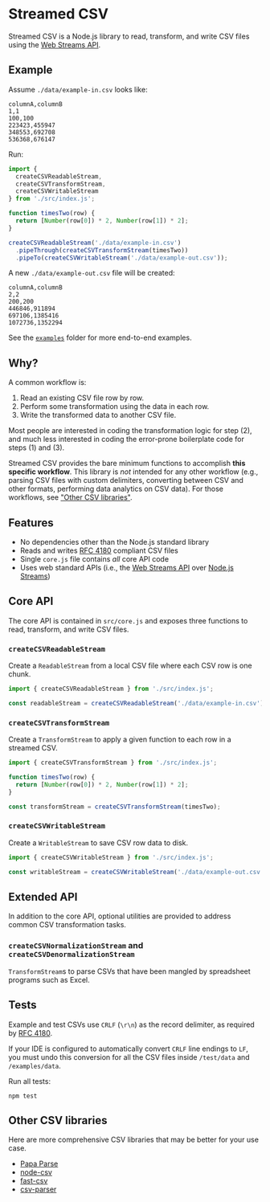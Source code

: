 # Streamed CSV

Streamed CSV is a Node.js library to read, transform, and write CSV files using the [Web Streams API](https://developer.mozilla.org/en-US/docs/Web/API/Streams_API).

## Example

Assume `./data/example-in.csv` looks like:

```plaintext
columnA,columnB
1,1
100,100
223423,455947
348553,692708
536368,676147
```

Run:

```javascript
import {
  createCSVReadableStream,
  createCSVTransformStream,
  createCSVWritableStream
} from './src/index.js';

function timesTwo(row) {
  return [Number(row[0]) * 2, Number(row[1]) * 2];
}

createCSVReadableStream('./data/example-in.csv')
  .pipeThrough(createCSVTransformStream(timesTwo))
  .pipeTo(createCSVWritableStream('./data/example-out.csv'));
```

A new `./data/example-out.csv` file will be created:

```plaintext
columnA,columnB
2,2
200,200
446846,911894
697106,1385416
1072736,1352294
```

See the [`examples`](./examples) folder for more end-to-end examples.

## Why?

A common workflow is:

1. Read an existing CSV file row by row.
2. Perform some transformation using the data in each row.
3. Write the transformed data to another CSV file.

Most people are interested in coding the transformation logic for step (2), and much less interested in coding the error-prone boilerplate code for steps (1) and (3).

Streamed CSV provides the bare minimum functions to accomplish **this specific workflow**. This library is *not* intended for any other workflow (e.g., parsing CSV files with custom delimiters, converting between CSV and other formats, performing data analytics on CSV data). For those workflows, see ["Other CSV libraries"](#other-csv-libraries).

## Features

- No dependencies other than the Node.js standard library
- Reads and writes [RFC 4180](https://www.ietf.org/rfc/rfc4180.txt) compliant CSV files
- Single `core.js` file contains *all* core API code
- Uses web standard APIs (i.e., the [Web Streams API](https://developer.mozilla.org/en-US/docs/Web/API/Streams_API) over [Node.js Streams](https://nodejs.org/api/stream.html))

## Core API

The core API is contained in `src/core.js` and exposes three functions to read, transform, and write CSV files.

### `createCSVReadableStream`

Create a `ReadableStream` from a local CSV file where each CSV row is one chunk.

```javascript
import { createCSVReadableStream } from './src/index.js';

const readableStream = createCSVReadableStream('./data/example-in.csv');
```

### `createCSVTransformStream`

Create a `TransformStream` to apply a given function to each row in a streamed CSV.

```javascript
import { createCSVTransformStream } from './src/index.js';

function timesTwo(row) {
  return [Number(row[0]) * 2, Number(row[1]) * 2];
}

const transformStream = createCSVTransformStream(timesTwo);
```

### `createCSVWritableStream`

Create a `WritableStream` to save CSV row data to disk.

```javascript
import { createCSVWritableStream } from './src/index.js';

const writableStream = createCSVWritableStream('./data/example-out.csv');
```

## Extended API

In addition to the core API, optional utilities are provided to address common CSV transformation tasks.

### `createCSVNormalizationStream` and `createCSVDenormalizationStream`

`TransformStream`s to parse CSVs that have been mangled by spreadsheet programs such as Excel.

## Tests

Example and test CSVs use `CRLF` (`\r\n`) as the record delimiter, as required by [RFC 4180](https://www.ietf.org/rfc/rfc4180.txt).

If your IDE is configured to automatically convert `CRLF` line endings to `LF`, you must undo this conversion for all the CSV files inside `/test/data` and `/examples/data`.

Run all tests:

```plaintext
npm test
```

## Other CSV libraries

Here are more comprehensive CSV libraries that may be better for your use case.

- [Papa Parse](https://github.com/mholt/PapaParse)
- [node-csv](https://github.com/adaltas/node-csv)
- [fast-csv](https://github.com/C2FO/fast-csv)
- [csv-parser](https://github.com/mafintosh/csv-parser)
